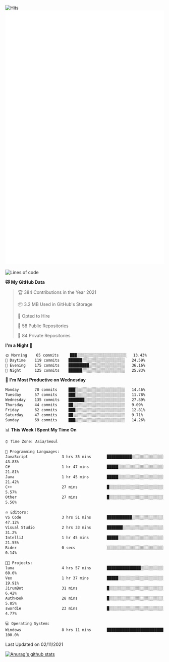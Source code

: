 ![Hits](https://hits.seeyoufarm.com/api/count/incr/badge.svg?url=https%3A%2F%2Fgithub.com%2Fkokose1234&count_bg=%2379C83D&title_bg=%23555555&icon=apple.svg&icon_color=%23E7E7E7&title=hits&edge_flat=false)
<br/>
![Metrics](https://github.com/kokose1234/kokose1234/blob/main/github-metrics.svg)

<!--START_SECTION:waka-->
![Lines of code](https://img.shields.io/badge/From%20Hello%20World%20I%27ve%20Written-11.7%20million%20lines%20of%20code-blue)

**🐱 My GitHub Data** 

> 🏆 384 Contributions in the Year 2021
 > 
> 📦 3.2 MB Used in GitHub's Storage 
 > 
> 💼 Opted to Hire
 > 
> 📜 58 Public Repositories 
 > 
> 🔑 84 Private Repositories  
 > 
**I'm a Night 🦉** 

```text
🌞 Morning    65 commits     ███░░░░░░░░░░░░░░░░░░░░░░   13.43% 
🌆 Daytime    119 commits    ██████░░░░░░░░░░░░░░░░░░░   24.59% 
🌃 Evening    175 commits    █████████░░░░░░░░░░░░░░░░   36.16% 
🌙 Night      125 commits    ██████░░░░░░░░░░░░░░░░░░░   25.83%

```
📅 **I'm Most Productive on Wednesday** 

```text
Monday       70 commits     ███░░░░░░░░░░░░░░░░░░░░░░   14.46% 
Tuesday      57 commits     ███░░░░░░░░░░░░░░░░░░░░░░   11.78% 
Wednesday    135 commits    ███████░░░░░░░░░░░░░░░░░░   27.89% 
Thursday     44 commits     ██░░░░░░░░░░░░░░░░░░░░░░░   9.09% 
Friday       62 commits     ███░░░░░░░░░░░░░░░░░░░░░░   12.81% 
Saturday     47 commits     ██░░░░░░░░░░░░░░░░░░░░░░░   9.71% 
Sunday       69 commits     ███░░░░░░░░░░░░░░░░░░░░░░   14.26%

```


📊 **This Week I Spent My Time On** 

```text
⌚︎ Time Zone: Asia/Seoul

💬 Programming Languages: 
JavaScript               3 hrs 35 mins       ███████████░░░░░░░░░░░░░░   43.83% 
C#                       1 hr 47 mins        █████░░░░░░░░░░░░░░░░░░░░   21.81% 
Java                     1 hr 45 mins        █████░░░░░░░░░░░░░░░░░░░░   21.42% 
C++                      27 mins             █░░░░░░░░░░░░░░░░░░░░░░░░   5.57% 
Other                    27 mins             █░░░░░░░░░░░░░░░░░░░░░░░░   5.56%

🔥 Editors: 
VS Code                  3 hrs 51 mins       ███████████░░░░░░░░░░░░░░   47.12% 
Visual Studio            2 hrs 33 mins       ███████░░░░░░░░░░░░░░░░░░   31.2% 
IntelliJ                 1 hr 45 mins        █████░░░░░░░░░░░░░░░░░░░░   21.55% 
Rider                    0 secs              ░░░░░░░░░░░░░░░░░░░░░░░░░   0.14%

🐱‍💻 Projects: 
luna                     4 hrs 57 mins       ███████████████░░░░░░░░░░   60.6% 
Vex                      1 hr 37 mins        █████░░░░░░░░░░░░░░░░░░░░   19.91% 
JirumBot                 31 mins             █░░░░░░░░░░░░░░░░░░░░░░░░   6.42% 
AuthHook                 28 mins             █░░░░░░░░░░░░░░░░░░░░░░░░   5.85% 
swordie                  23 mins             █░░░░░░░░░░░░░░░░░░░░░░░░   4.77%

💻 Operating System: 
Windows                  8 hrs 11 mins       █████████████████████████   100.0%

```


 Last Updated on 02/11/2021
<!--END_SECTION:waka-->

[![Anurag's github stats](https://github-readme-stats.vercel.app/api?username=kokose1234&theme=dracula)](https://github.com/anuraghazra/github-readme-stats)



	
